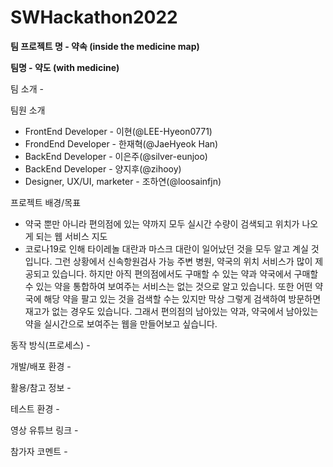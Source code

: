 # SWHackathon2022

<b>팀 프로젝트 명 - 약속 (inside the medicine map)</b>

<b>팀명 - 약도 (with medicine)</b>

팀 소개 -

팀원 소개

- FrontEnd Developer - 이현(@LEE-Hyeon0771)
- FrondEnd Developer - 한재혁(@JaeHyeok Han)
- BackEnd Developer - 이은주(@silver-eunjoo)
- BackEnd Developer - 양지후(@zihooy)
- Designer, UX/UI, marketer - 조하연(@loosainfjn)

프로젝트 배경/목표 

- 약국 뿐만 아니라 편의점에 있는 약까지 모두 실시간 수량이 검색되고 위치가 나오게 되는 웹 서비스 지도
- 코로나19로 인해 타이레놀 대란과 마스크 대란이 일어났던 것을 모두 알고 계실 것입니다. 그런 상황에서 신속항원검사 가능 주변 병원, 약국의 위치 서비스가 많이 제공되고 있습니다. 하지만 아직 편의점에서도 구매할 수 있는 약과 약국에서 구매할 수 있는 약을 통합하여 보여주는 서비스는 없는 것으로 알고 있습니다. 또한 어떤 약국에 해당 약을 팔고 있는 것을 검색할 수는 있지만 막상 그렇게 검색하여 방문하면 재고가 없는 경우도 있습니다. 그래서 편의점의 남아있는 약과, 약국에서 남아있는 약을 실시간으로 보여주는 웹을 만들어보고 싶습니다.

동작 방식(프로세스) -

개발/배포 환경 -

활용/참고 정보 -

테스트 환경 -

영상 유튜브 링크 -

참가자 코멘트 -
